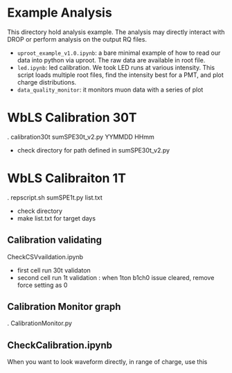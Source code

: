 # Example Analysis

This directory hold analysis example. The analysis may directly interact with DROP or perform analysis on the output RQ files.

- `uproot_example_v1.0.ipynb`: a bare minimal example of how to read our data into python via uproot. The raw data are available in root file. 
- `led.ipynb`: led calibration. We took LED runs at various intensity. This script loads multiple root files, find the intensity best for a PMT, and plot charge distributions.
- `data_quality_monitor`: it monitors muon data with a series of plot

# WbLS Calibration 30T

. calibration30t sumSPE30t_v2.py YYMMDD HHmm

- check directory for path defined in sumSPE30t_v2.py

# WbLS Calibraiton 1T

. repscript.sh sumSPE1t.py list.txt

- check directory
- make list.txt for target days

## Calibration validating
CheckCSVvaildation.ipynb

- first cell run 30t validaton
- second cell run 1t validation : when 1ton b1ch0 issue cleared, remove force setting as 0

## Calibration Monitor graph
. CalibrationMonitor.py

## CheckCalibration.ipynb
When you want to look waveform directly, in range of charge, use this
